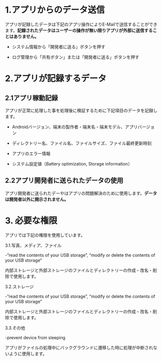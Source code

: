 # 1.アプリからのデータ送信

アプリが記録したデータは下記のアプリ操作によりE-Mailで送信することができます。**記録されたデータはユーザーの操作が無い限りアプリが外部に送信することはありません。**

- システム情報から「開発者に送る」ボタンを押す

- ログ管理から「共有ボタン」または「開発者に送る」ボタンを押す 

# 2.アプリが記録するデータ

## 2.1アプリ稼動記録

アプリが正常に処理した事を処理後に検証するために下記項目のデータを記録します。

- Androidバージョン、端末の製作者・端末名・端末モデル、アプリバージョン

- ディレクトリー名、ファイル名、ファイルサイズ、ファイル最終更新時刻

- アプリのエラー情報

- システム設定値（Battery optimization, Storage information）

## 2.2アプリ開発者に送られたデータの使用

アプリ開発者に送られたデーやはアプリの問題解決のために使用します。**データは開発者以外に開示されません。**

# 3. 必要な権限

アプリでは下記の権限を使用しています。

3.1.写真、メディア、ファイル

-”read the contents of your USB storage”, “modify or delete the contents of your USB storage”

内部ストレージと外部ストレージのファイルとディレクトリーの作成・改名・削除で使用します。

3.2.ストレージ

-”read the contents of your USB storage”, “modify or delete the contents of your USB storage”

内部ストレージと外部ストレージのファイルとディレクトリーの作成・改名・削除で使用します。

3.3.その他

-prevent device from sleeping

アプリがファイルの処理中にバックグラウンドに遷移した時に処理が中断されないように使用します。

 